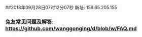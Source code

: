 ##2018年09月28日07时12分07秒 新址: 159.65.205.155
### 兔友常见问题及解答: https://github.com/wanggonging/d/blob/w/FAQ.md

